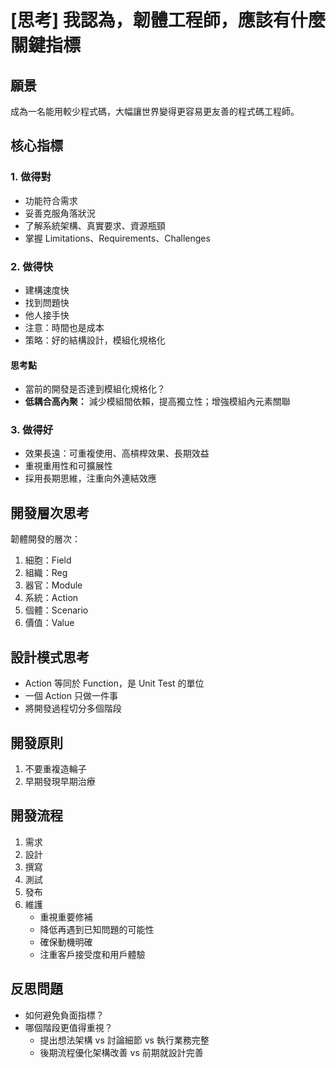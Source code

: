 # [思考] 我認為，韌體工程師，應該有什麼關鍵指標


<!--more-->


## 願景

成為一名能用較少程式碼，大幅讓世界變得更容易更友善的程式碼工程師。

## 核心指標

### 1. 做得對

- 功能符合需求
- 妥善克服角落狀況
- 了解系統架構、真實要求、資源瓶頸
- 掌握 Limitations、Requirements、Challenges

### 2. 做得快

- 建構速度快
- 找到問題快
- 他人接手快
- 注意：時間也是成本
- 策略：好的結構設計，模組化規格化

#### 思考點

- 當前的開發是否達到模組化規格化？
- **低耦合高內聚：** 減少模組間依賴，提高獨立性；增強模組內元素關聯

### 3. 做得好

- 效果長遠：可重複使用、高槓桿效果、長期效益
- 重視重用性和可擴展性
- 採用長期思維，注重向外連結效應

## 開發層次思考

韌體開發的層次：

1. 細胞：Field
2. 組織：Reg
3. 器官：Module
4. 系統：Action
5. 個體：Scenario
6. 價值：Value

## 設計模式思考

- Action 等同於 Function，是 Unit Test 的單位
- 一個 Action 只做一件事
- 將開發過程切分多個階段

## 開發原則

1. 不要重複造輪子
2. 早期發現早期治療

## 開發流程

1. 需求
2. 設計
3. 撰寫
4. 測試
5. 發布
6. 維護
   - 重視重要修補
   - 降低再遇到已知問題的可能性
   - 確保動機明確
   - 注重客戶接受度和用戶體驗

## 反思問題

- 如何避免負面指標？
- 哪個階段更值得重視？
  - 提出想法架構 vs 討論細節 vs 執行業務完整
  - 後期流程優化架構改善 vs 前期就設計完善
